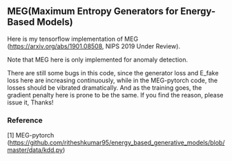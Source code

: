 ## MEG(Maximum Entropy Generators for Energy-Based Models)

Here is my tensorflow implementation of MEG (<a href="https://arxiv.org/abs/1901.08508">https://arxiv.org/abs/1901.08508</a>, NIPS 2019 Under Review).

Note that MEG here is only implemented for anomaly detection.

There are still some bugs in this code, since the generator loss and E_fake loss here are increasing continuously, while in the MEG-pytorch code, the losses should be vibrated dramatically. And as the training goes, the gradient penalty here is prone to be the same. If you find the reason, please issue it, Thanks! 

### Reference

[1] MEG-pytorch (<a href="https://github.com/ritheshkumar95/energy_based_generative_models/blob/master/data/kdd.py">https://github.com/ritheshkumar95/energy_based_generative_models/blob/master/data/kdd.py</a>)